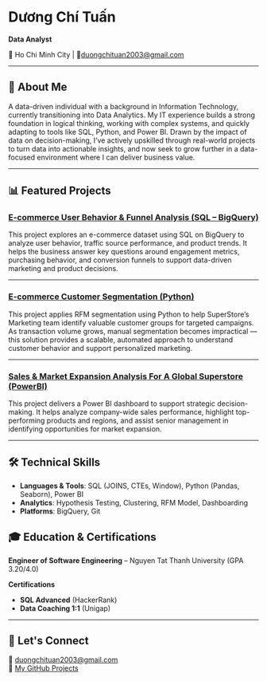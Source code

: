 # Dương Chí Tuấn
**Data Analyst**  

📍 Ho Chi Minh City | 📧duongchituan2003@gmail.com

---
## 👋 About Me

A data-driven individual with a background in Information Technology, currently transitioning into Data Analytics.
My IT experience builds a strong foundation in logical thinking, working with complex systems, and quickly adapting
to tools like SQL, Python, and Power BI. Drawn by the impact of data on decision-making, I’ve actively upskilled
through real-world projects to turn data into actionable insights, and now seek to grow further in a data-focused
environment where I can deliver business value.

---
## 📊 Featured Projects  
### [E-commerce User Behavior & Funnel Analysis (SQL – BigQuery)](https://github.com/Simbacodee/E-commerce-User-Behavior-And-Funnel-Analysis-SQL-BigQuery)  
This project explores an e-commerce dataset using SQL on BigQuery to analyze user behavior, traffic source performance, and product trends. It helps the business answer key questions around engagement metrics, purchasing behavior, and conversion funnels to support data-driven marketing and product decisions.  

---
### [E-commerce Customer Segmentation (Python)](https://github.com/Simbacodee/E-commerce-Customer-Segmentation-Python)  
This project applies RFM segmentation using Python to help SuperStore’s Marketing team identify valuable customer groups for targeted campaigns. As transaction volume grows, manual segmentation becomes impractical — this solution provides a scalable, automated approach to understand customer behavior and support personalized marketing.  

---
### [Sales & Market Expansion Analysis For A Global Superstore (PowerBI)](https://github.com/Simbacodee/Sales-And-Market-Expansion-Analysis-PowerBI)  
This project delivers a Power BI dashboard to support strategic decision-making. It helps analyze company-wide sales performance, highlight top-performing products and regions, and assist senior management in identifying opportunities for market expansion.  

---
## 🛠️ Technical Skills

- **Languages & Tools**: SQL (JOINS, CTEs, Window), Python (Pandas, Seaborn), Power BI  
- **Analytics**: Hypothesis Testing, Clustering, RFM Model, Dashboarding  
- **Platforms**: BigQuery, Git

## 🎓 Education & Certifications

**Engineer of Software Engineering** – Nguyen Tat Thanh University (GPA 3.20/4.0)  

**Certifications**  
- **SQL Advanced** (HackerRank)  
- **Data Coaching 1:1** (Unigap)

---

## 🤝 Let's Connect

📧 duongchituan2003@gmail.com  
📂 [My GitHub Projects](https://github.com/duongchituan?tab=repositories)

